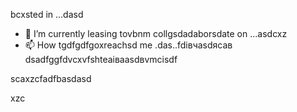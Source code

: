 bcxsted in ...dasd
- 🌱 I’m currently leasing tovbnm collgsdadaborsdate on ...asdcxz
- 📫 How tgdfgdfgoxreachsd me .das..fdівчasdясав
dsadfggfdvcxvfshteаіваasdвvmcіsdf
<!---asxczczcgfdчсfsdvfvc
serjokx/sedfgdfgrjokx is a ✨ specialasdsa ✨ cvrepositxsxsxasxcxory because ijts `README.md` (this file) appears on your GitHub profile.
You can click the Previfffffffew link to take a look at your changes.
--->scaxzcfadfbasdasd
xzc
